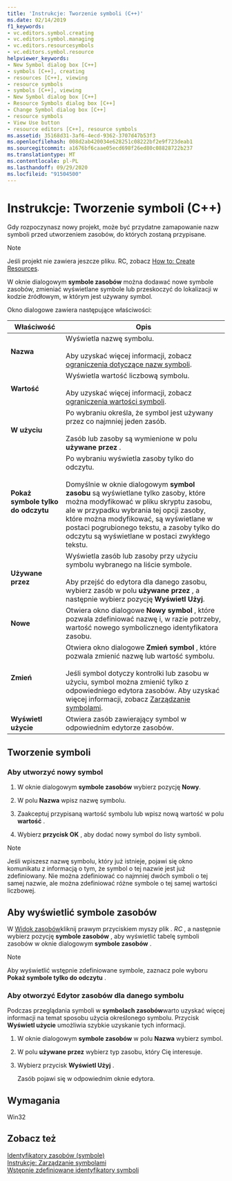 ```yaml
---
title: 'Instrukcje: Tworzenie symboli (C++)'
ms.date: 02/14/2019
f1_keywords:
- vc.editors.symbol.creating
- vc.editors.symbol.managing
- vc.editors.resourcesymbols
- vc.editors.symbol.resource
helpviewer_keywords:
- New Symbol dialog box [C++]
- symbols [C++], creating
- resources [C++], viewing
- resource symbols
- symbols [C++], viewing
- New Symbol dialog box [C++]
- Resource Symbols dialog box [C++]
- Change Symbol dialog box [C++]
- resource symbols
- View Use button
- resource editors [C++], resource symbols
ms.assetid: 35168d31-3af6-4ecd-9362-3707d47b53f3
ms.openlocfilehash: 008d2ab420034e628251c08222bf2e9f723deab1
ms.sourcegitcommit: a1676bf6caae05ecd698f26ed80c08828722b237
ms.translationtype: MT
ms.contentlocale: pl-PL
ms.lasthandoff: 09/29/2020
ms.locfileid: "91504500"
---
```

# <a name="how-to-create-symbols-c"></a>Instrukcje: Tworzenie symboli (C++)

Gdy rozpoczynasz nowy projekt, może być przydatne zamapowanie nazw symboli przed utworzeniem zasobów, do których zostaną przypisane.

> [!NOTE]
> Jeśli projekt nie zawiera jeszcze pliku. RC, zobacz [How to: Create Resources](../windows/how-to-create-a-resource-script-file.md).

W oknie dialogowym **symbole zasobów** można dodawać nowe symbole zasobów, zmieniać wyświetlane symbole lub przeskoczyć do lokalizacji w kodzie źródłowym, w którym jest używany symbol.

Okno dialogowe zawiera następujące właściwości:

|Właściwość|Opis|
|--------------------------|------------------------------------------|
|**Nazwa**|Wyświetla nazwę symbolu.<br/><br/>Aby uzyskać więcej informacji, zobacz [ograniczenia dotyczące nazw symboli](./changing-a-symbol-or-symbol-name-id.md).|
|**Wartość**|Wyświetla wartość liczbową symbolu.<br/><br/>Aby uzyskać więcej informacji, zobacz [ograniczenia wartości symboli](./changing-a-symbol-or-symbol-name-id.md).|
|**W użyciu**|Po wybraniu określa, że symbol jest używany przez co najmniej jeden zasób.<br/><br/>Zasób lub zasoby są wymienione w polu **używane przez** .|
|**Pokaż symbole tylko do odczytu**|Po wybraniu wyświetla zasoby tylko do odczytu.<br/><br/>Domyślnie w oknie dialogowym **symbol zasobu** są wyświetlane tylko zasoby, które można modyfikować w pliku skryptu zasobu, ale w przypadku wybrania tej opcji zasoby, które można modyfikować, są wyświetlane w postaci pogrubionego tekstu, a zasoby tylko do odczytu są wyświetlane w postaci zwykłego tekstu.|
|**Używane przez**|Wyświetla zasób lub zasoby przy użyciu symbolu wybranego na liście symbole.<br/><br/>Aby przejść do edytora dla danego zasobu, wybierz zasób w polu **używane przez** , a następnie wybierz pozycję **Wyświetl Użyj**.|
|**Nowe**|Otwiera okno dialogowe **Nowy symbol** , które pozwala zdefiniować nazwę i, w razie potrzeby, wartość nowego symbolicznego identyfikatora zasobu.|
|**Zmień**|Otwiera okno dialogowe **Zmień symbol** , które pozwala zmienić nazwę lub wartość symbolu.<br/><br/>Jeśli symbol dotyczy kontrolki lub zasobu w użyciu, symbol można zmienić tylko z odpowiedniego edytora zasobów. Aby uzyskać więcej informacji, zobacz [Zarządzanie symbolami](./changing-a-symbol-or-symbol-name-id.md).|
|**Wyświetl użycie**|Otwiera zasób zawierający symbol w odpowiednim edytorze zasobów.|

## <a name="create-symbols"></a>Tworzenie symboli

### <a name="to-create-a-new-symbol"></a>Aby utworzyć nowy symbol

1. W oknie dialogowym **symbole zasobów** wybierz pozycję **Nowy**.

1. W polu **Nazwa** wpisz nazwę symbolu.

1. Zaakceptuj przypisaną wartość symbolu lub wpisz nową wartość w polu **wartość** .

1. Wybierz **przycisk OK** , aby dodać nowy symbol do listy symboli.

> [!NOTE]
> Jeśli wpiszesz nazwę symbolu, który już istnieje, pojawi się okno komunikatu z informacją o tym, że symbol o tej nazwie jest już zdefiniowany. Nie można zdefiniować co najmniej dwóch symboli o tej samej nazwie, ale można zdefiniować różne symbole o tej samej wartości liczbowej.

## <a name="to-view-resource-symbols"></a>Aby wyświetlić symbole zasobów

W [Widok zasobów](how-to-create-a-resource-script-file.md#create-resources)kliknij prawym przyciskiem myszy plik *. RC* , a następnie wybierz pozycję **symbole zasobów** , aby wyświetlić tabelę symboli zasobów w oknie dialogowym **symbole zasobów** .

> [!NOTE]
> Aby wyświetlić wstępnie zdefiniowane symbole, zaznacz pole wyboru **Pokaż symbole tylko do odczytu** .

### <a name="to-open-the-resource-editor-for-a-given-symbol"></a>Aby otworzyć Edytor zasobów dla danego symbolu

Podczas przeglądania symboli w **symbolach zasobów**warto uzyskać więcej informacji na temat sposobu użycia określonego symbolu. Przycisk **Wyświetl użycie** umożliwia szybkie uzyskanie tych informacji.

1. W oknie dialogowym **symbole zasobów** w polu **Nazwa** wybierz symbol.

1. W polu **używane przez** wybierz typ zasobu, który Cię interesuje.

1. Wybierz przycisk **Wyświetl Użyj** .

   Zasób pojawi się w odpowiednim oknie edytora.

## <a name="requirements"></a>Wymagania

Win32

## <a name="see-also"></a>Zobacz też

[Identyfikatory zasobów (symbole)](../windows/symbols-resource-identifiers.md)<br/>
[Instrukcje: Zarządzanie symbolami](../windows/changing-a-symbol-or-symbol-name-id.md)<br/>
[Wstępnie zdefiniowane identyfikatory symboli](../windows/predefined-symbol-ids.md)<br/>
